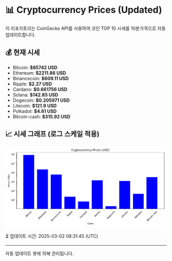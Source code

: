 
# 📊 Cryptocurrency Prices (Updated)

이 리포지토리는 CoinGecko API를 사용하여 코인 TOP 10 시세를 10분가격으로 자동 업데이트합니다.

## 💰 현재 시세
- Bitcoin: **$85742 USD**
- Ethereum: **$2211.86 USD**
- Binancecoin: **$609.11 USD**
- Ripple: **$2.27 USD**
- Cardano: **$0.661756 USD**
- Solana: **$142.85 USD**
- Dogecoin: **$0.205971 USD**
- Litecoin: **$121.9 USD**
- Polkadot: **$4.61 USD**
- Bitcoin-cash: **$315.92 USD**

## 📈 시세 그래프 (로그 스케일 적용)
![Crypto Prices](crypto_prices.png)

⏳ 업데이트 시간: 2025-03-02 08:31:45 (UTC)

---
자동 업데이트 봇에 의해 관리됩니다.
